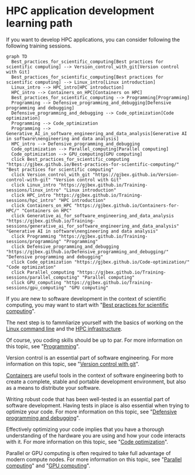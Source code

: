 # HPC application development learning path

If you want to develop HPC applications, you can consider following the
following training sessions.


```mermaid
graph TD
  Best_practices_for_scientific_computing[Best practices for scientific computing] --> Version_control_with_git[Version control with Git]
  Best_practices_for_scientific_computing[Best practices for scientific computing] --> Linux_intro[Linux introduction]
  Linux_intro --> HPC_intro[HPC introduction]
  HPC_intro --> Containers_on_HPC[Containers on HPC]
  Best_practices_for_scientific_computing --> Programming[Programming]
  Programming --> Defensive_programming_and_debugging[Defensive programming and debugging]
  Defensive_programming_and_debugging --> Code_optimization[Code optimization]
  Programming --> Code_optimization
  Programming --> Generative_AI_in_software_engineering_and_data_analysis[Generative AI in software\nengineering and data analysis]
  HPC_intro --> Defensive_programming_and_debugging
  Code_optimization --> Parallel_computing[Parallel computing]
  Code_optimization --> GPU_computing[GPU computing]
  click Best_practices_for_scientific_computing "https://gjbex.github.io/Best-practices-for-scientific-computing/" "Best practices for scientific computing"
  click Version_control_with_git "https://gjbex.github.io/Version-control-with-git" "Version control with Git"
  click Linux_intro "https://gjbex.github.io/Training-sessions/linux_intro" "Linux introduction"
  click HPC_intro "https://gjbex.github.io/Training-sessions/hpc_intro" "HPC introduction"
  click Containers_on_HPC "https://gjbex.github.io/Containers-for-HPC/" "Containers on HPC"
  click Generative_ai_for_software_engineering_and_data_analysis "https://gjbex.github.io/Training-sessions/generative_ai_for_software_engineering_and_data_analysis" "Generative AI in software\nengineering and data analysis"
  click Programming "https://gjbex.github.io/Training-sessions/programming" "Programming"
  click Defensive_programming_and_debugging "https://gjbex.github.io/Defensive_programming_and_debugging/" "Defensive programming and debugging"
  click Code_optimization "https://gjbex.github.io/Code-optimization/" "Code optimization"
  click Parallel_computing "https://gjbex.github.io/Training-sessions/parallel_computing" "Parallel computing"
  click GPU_computing "https://gjbex.github.io/Training-sessions/gpu_computing" "GPU computing"
```

If you are new to software development in the context of scientific computing,
you may want to start with "[Best practices for scientific
computing](best_practices_for_scientific_computing.md)".

The next step is to fammliarize yourself with the basics of working on the
[Linux command line](https://gjbex.github.io/Training-sessions/linux_intro) and
the [HPC infrastructure](https://gjbex.github.io/Training-sessions/hpc_intro).

Of course, you coding skills should be up to par.  For more information on this
topic, see "[Programming](programming.md)".

Version control is an essential part of software engineering.  For more
information on this topic, see "[Version control with
git](https://gjbex.github.io/Version-control-with-git)".

[Containers](https://gjbex.github.io/Containers-for-HPC) are useful tools in
the context of software engineering both to create a complete, stable and
portable development environment, but also as a means to distribute your
software.

Writing robust code that has been well-tested is an essential part of software
development.  Having tests in place is also essential when trying to optimize
your code.  For more information on this topic, see "[Defensive programming and
debugging](https://gjbex.github.io/Defensive_programming_and_debugging)".

Effectively optimizing your code implies that you have a thorough understanding
of the hardware you are using and how your code interacts with it.  For more
information on this topic, see "[Code
optimization](https://gjbex.github.io/Code-optimization)".

Parallel or GPU computing is often required to take full advantage of modern
compute nodes.  For more information on this topic, see "[Parallel
computing](parallel_computing.md)" and "[GPU computing](gpu_computing.md)".
